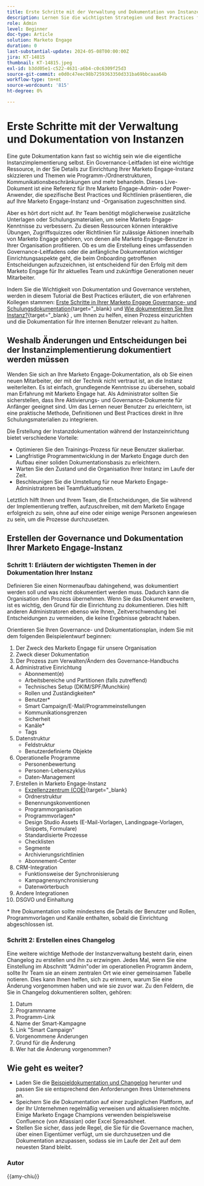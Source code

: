 ```yaml
---
title: Erste Schritte mit der Verwaltung und Dokumentation von Instanzen
description: Lernen Sie die wichtigsten Strategien und Best Practices für die ersten Schritte in Ihrer Marketo Engage-Governance und -Dokumentation kennen. Erfahren Sie, wie Sie skalierbare Dokumentation erstellen, die Benutzerschulung optimieren und die Erstellung mit einer Struktur in Ihrer Marketo Engage-Instanz sicherstellen.
role: Admin
level: Beginner
doc-type: Article
solution: Marketo Engage
duration: 0
last-substantial-update: 2024-05-08T00:00:00Z
jira: KT-14815
thumbnail: KT-14815.jpeg
exl-id: b3dd05e1-c522-4631-a6b4-c0c6309f25d3
source-git-commit: e0d0c47eec98b7259363350d331ba69bbcaaa64b
workflow-type: tm+mt
source-wordcount: '815'
ht-degree: 0%

---
```


# Erste Schritte mit der Verwaltung und Dokumentation von Instanzen

Eine gute Dokumentation kann fast so wichtig sein wie die eigentliche Instanzimplementierung selbst. Ein Governance-Leitfaden ist eine wichtige Ressource, in der Sie Details zur Einrichtung Ihrer Marketo Engage-Instanz skizzieren und Themen wie Programm-/Ordnerstrukturen, Kommunikationsbeschränkungen und mehr behandeln. Dieses Live-Dokument ist eine Referenz für Ihre Marketo Engage-Admin- oder Power-Anwender, die spezifische Best Practices und Richtlinien präsentieren, die auf Ihre Marketo Engage-Instanz und -Organisation zugeschnitten sind.

Aber es hört dort nicht auf. Ihr Team benötigt möglicherweise zusätzliche Unterlagen oder Schulungsmaterialien, um seine Marketo Engage-Kenntnisse zu verbessern. Zu diesen Ressourcen können interaktive Übungen, Zugriffsquizzes oder Richtlinien für zulässige Aktionen innerhalb von Marketo Engage gehören, von denen alle Marketo Engage-Benutzer in Ihrer Organisation profitieren. Ob es um die Erstellung eines umfassenden Governance-Leitfadens oder die anfängliche Dokumentation wichtiger Einrichtungsaspekte geht, die beim Onboarding getroffenen Entscheidungen aufzuzeichnen, ist entscheidend für den Erfolg mit dem Marketo Engage für Ihr aktuelles Team und zukünftige Generationen neuer Mitarbeiter.

Indem Sie die Wichtigkeit von Dokumentation und Governance verstehen, werden in diesem Tutorial die Best Practices erläutert, die von erfahrenen Kollegen stammen: [Erste Schritte in Ihrer Marketo Engage Governance- und Schulungsdokumentation](https://nation.marketo.com/t5/product-blogs/getting-started-on-your-marketo-governance-and-training/ba-p/242421){target="_blank} und [Wie dokumentieren Sie Ihre Instanz?](https://nation.marketo.com/t5/product-discussions/how-do-you-document-your-instance/td-p/72877){target="_blank} , um Ihnen zu helfen, einen Prozess einzurichten und die Dokumentation für Ihre internen Benutzer relevant zu halten.

## Weshalb Änderungen und Entscheidungen bei der Instanzimplementierung dokumentiert werden müssen

Wenden Sie sich an Ihre Marketo Engage-Dokumentation, als ob Sie einen neuen Mitarbeiter, der mit der Technik nicht vertraut ist, an die Instanz weiterleiten. Es ist einfach, grundlegende Kenntnisse zu übersehen, sobald man Erfahrung mit Marketo Engage hat. Als Administrator sollten Sie sicherstellen, dass Ihre Aktivierungs- und Governance-Dokumente für Anfänger geeignet sind. Um das Lernen neuer Benutzer zu erleichtern, ist eine praktische Methode, Definitionen und Best Practices direkt in Ihre Schulungsmaterialien zu integrieren.

Die Erstellung der Instanzdokumentation während der Instanzeinrichtung bietet verschiedene Vorteile:

* Optimieren Sie den Trainings-Prozess für neue Benutzer skalierbar.
* Langfristige Programmentwicklung in der Marketo Engage durch den Aufbau einer soliden Dokumentationsbasis zu erleichtern.
* Warten Sie den Zustand und die Organisation Ihrer Instanz im Laufe der Zeit.
* Beschleunigen Sie die Umstellung für neue Marketo Engage-Administratoren bei Teamfluktuationen.

Letztlich hilft Ihnen und Ihrem Team, die Entscheidungen, die Sie während der Implementierung treffen, aufzuschreiben, mit dem Marketo Engage erfolgreich zu sein, ohne auf eine oder einige wenige Personen angewiesen zu sein, um die Prozesse durchzusetzen.

## Erstellen der Governance und Dokumentation Ihrer Marketo Engage-Instanz

### Schritt 1: Erläutern der wichtigsten Themen in der Dokumentation Ihrer Instanz

Definieren Sie einen Normenaufbau dahingehend, was dokumentiert werden soll und was nicht dokumentiert werden muss. Dadurch kann die Organisation den Prozess übernehmen. Wenn Sie das Dokument erweitern, ist es wichtig, den Grund für die Einrichtung zu dokumentieren. Dies hilft anderen Administratoren ebenso wie Ihnen, Zeitverschwendung bei Entscheidungen zu vermeiden, die keine Ergebnisse gebracht haben.

Orientieren Sie Ihren Governance- und Dokumentationsplan, indem Sie mit dem folgenden Beispielentwurf beginnen:

1. Der Zweck des Marketo Engage für unsere Organisation
1. Zweck dieser Dokumentation
1. Der Prozess zum Verwalten/Ändern des Governance-Handbuchs
1. Administrative Einrichtung
   * Abonnement(e)
   * Arbeitsbereiche und Partitionen (falls zutreffend)
   * Technisches Setup (DKIM/SPF/Munchkin)
   * Rollen und Zuständigkeiten*
   * Benutzer*
   * Smart Campaign/E-Mail/Programmeinstellungen
   * Kommunikationsgrenzen
   * Sicherheit
   * Kanäle*
   * Tags
1. Datenstruktur
   * Feldstruktur
   * Benutzerdefinierte Objekte
1. Operationelle Programme
   * Personenbewertung
   * Personen-Lebenszyklus
   * Daten-Management
1. Erstellen in Marketo Engage-Instanz
   * [Exzellenzzentrum (COE)](https://business.adobe.com/blog/perspectives/center-of-excellence-top-10-questions-to-ask-yourself){target="_blank}
   * Ordnerstruktur
   * Benennungskonventionen
   * Programmorganisation
   * Programmvorlagen*
   * Design Studio Assets (E-Mail-Vorlagen, Landingpage-Vorlagen, Snippets, Formulare)
   * Standardisierte Prozesse
   * Checklisten
   * Segmente
   * Archivierungsrichtlinien
   * Abonnement-Center
1. CRM-Integration
   * Funktionsweise der Synchronisierung
   * Kampagnensynchronisierung
   * Datenwörterbuch
1. Andere Integrationen
1. DSGVO und Einhaltung

\* Ihre Dokumentation sollte mindestens die Details der Benutzer und Rollen, Programmvorlagen und Kanäle enthalten, sobald die Einrichtung abgeschlossen ist.

### Schritt 2: Erstellen eines Changelog

Eine weitere wichtige Methode der Instanzverwaltung besteht darin, einen Changelog zu erstellen und ihn zu erzwingen. Jedes Mal, wenn Sie eine Einstellung im Abschnitt &quot;Admin&quot;oder im operationellen Programm ändern, sollte Ihr Team sie an einem zentralen Ort wie einer gemeinsamen Tabelle notieren. Dies kann Ihnen helfen, sich zu erinnern, warum Sie eine Änderung vorgenommen haben und wie sie zuvor war. Zu den Feldern, die Sie in Changelog dokumentieren sollten, gehören:

1. Datum
1. Programmname
1. Programm-Link
1. Name der Smart-Kampagne
1. Link &quot;Smart Campaign&quot;
1. Vorgenommene Änderungen
1. Grund für die Änderung
1. Wer hat die Änderung vorgenommen?

## Wie geht es weiter?

* Laden Sie die [Beispieldokumentation und Changelog](/help/marketo-tutorial-implementing-new-instance/assets/template-adobe-marketo-engage-instance-documentation.xlsx) herunter und passen Sie sie entsprechend den Anforderungen Ihres Unternehmens an.
* Speichern Sie die Dokumentation auf einer zugänglichen Plattform, auf der Ihr Unternehmen regelmäßig verweisen und aktualisieren möchte. Einige Marketo Engage Champions verwenden beispielsweise Confluence (von Atlassian) oder Excel Spreadsheet.
* Stellen Sie sicher, dass jede Regel, die Sie für die Governance machen, über einen Eigentümer verfügt, um sie durchzusetzen und die Dokumentation anzupassen, sodass sie im Laufe der Zeit auf dem neuesten Stand bleibt.

### Autor

{{amy-chiu}}
